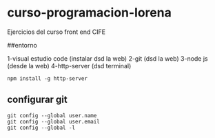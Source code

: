 # curso-programacion-lorena

Ejercicios del curso front end CIFE

##entorno

1-visual estudio code (instalar dsd la web)
2-git (dsd la web)
3-node js (desde la web)
4-http-server (dsd terminal)
```shell
npm install -g http-server
```

## configurar git
```shell
git config --global user.name
git config --global user.email
git config --global -l
```